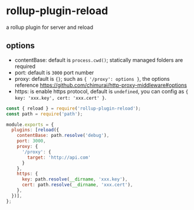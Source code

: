 # rollup-plugin-reload

a rollup plugin for server and reload

## options
- contentBase: default is `process.cwd()`; statically managed folders are required
- port: default is `3000` port number
- proxy: default is `{}`; such as `{ '/proxy': options }`, the options reference https://github.com/chimurai/http-proxy-middleware#options
- https: is enable https protocol, default is `undefined`, you can config as `{ key: 'xxx.key', cert: 'xxx.cert' }`.

```javascript
const { reload } = require('rollup-plugin-reload');
const path = require('path');

module.exports = {
  plugins: [reload({
    contentBase: path.resolve('debug'),
    port: 3000,
    proxy: {
      '/proxy': {
        target: 'http://api.com'
      }
    },
    https: {
      key: path.resolve(__dirname, 'xxx.key'),
      cert: path.resolve(__dirname, 'xxx.cert'),
    },
  })],
};
```
